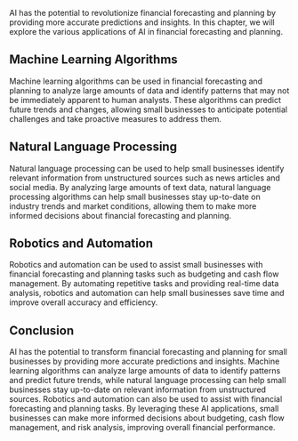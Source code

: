 
AI has the potential to revolutionize financial forecasting and planning by providing more accurate predictions and insights. In this chapter, we will explore the various applications of AI in financial forecasting and planning.

Machine Learning Algorithms
---------------------------

Machine learning algorithms can be used in financial forecasting and planning to analyze large amounts of data and identify patterns that may not be immediately apparent to human analysts. These algorithms can predict future trends and changes, allowing small businesses to anticipate potential challenges and take proactive measures to address them.

Natural Language Processing
---------------------------

Natural language processing can be used to help small businesses identify relevant information from unstructured sources such as news articles and social media. By analyzing large amounts of text data, natural language processing algorithms can help small businesses stay up-to-date on industry trends and market conditions, allowing them to make more informed decisions about financial forecasting and planning.

Robotics and Automation
-----------------------

Robotics and automation can be used to assist small businesses with financial forecasting and planning tasks such as budgeting and cash flow management. By automating repetitive tasks and providing real-time data analysis, robotics and automation can help small businesses save time and improve overall accuracy and efficiency.

Conclusion
----------

AI has the potential to transform financial forecasting and planning for small businesses by providing more accurate predictions and insights. Machine learning algorithms can analyze large amounts of data to identify patterns and predict future trends, while natural language processing can help small businesses stay up-to-date on relevant information from unstructured sources. Robotics and automation can also be used to assist with financial forecasting and planning tasks. By leveraging these AI applications, small businesses can make more informed decisions about budgeting, cash flow management, and risk analysis, improving overall financial performance.

